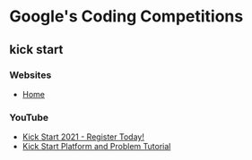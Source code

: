 # Google's Coding Competitions

## kick start

### Websites
* [Home](https://codingcompetitions.withgoogle.com/kickstart)

### YouTube
* [Kick Start 2021 - Register Today!](https://www.youtube.com/watch?v=zDRE2lzlmiA)
* [Kick Start Platform and Problem Tutorial](https://www.youtube.com/watch?v=cMHY4UouGCk)
